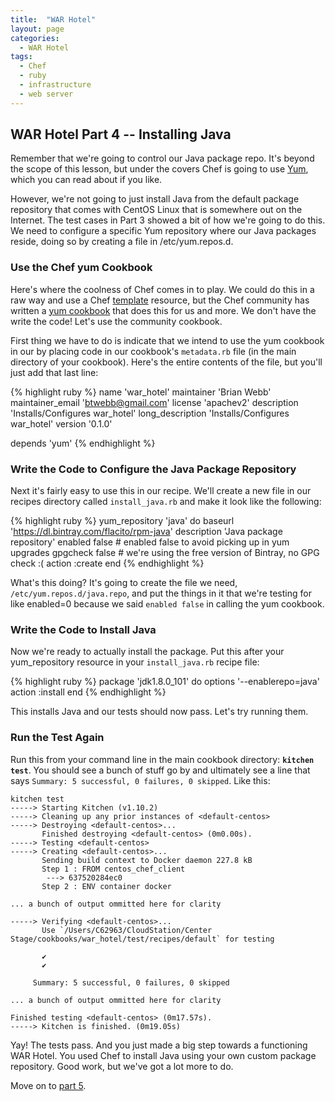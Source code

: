 ```yaml
---
title:  "WAR Hotel"
layout: page
categories:
  - WAR Hotel
tags:
  - Chef
  - ruby
  - infrastructure
  - web server
---
```


## WAR Hotel Part 4 -- Installing Java

Remember that we're going to control our Java package repo. It's beyond the scope of this lesson, but under the covers Chef is going to use [Yum](https://access.redhat.com/documentation/en-US/Red_Hat_Enterprise_Linux/6/html/Deployment_Guide/sec-Configuring_Yum_and_Yum_Repositories.html), which you can read about if you like.

However, we're not going to just install Java from the default package repository that comes with CentOS Linux that is somewhere out on the Internet.  The test cases in Part 3 showed a bit of how we're going to do this.  We need to configure a specific Yum repository where our Java packages reside, doing so by creating a file in /etc/yum.repos.d.  

### Use the Chef yum Cookbook

Here's where the coolness of Chef comes in to play.  We could do this in a raw way and use a Chef [template](https://docs.chef.io/resource_template.html) resource, but the Chef community has written a [yum cookbook](https://supermarket.chef.io/cookbooks/yum) that does this for us and more.  We don't have the write the code! Let's use the community cookbook.

First thing we have to do is indicate that we intend to use the yum cookbook in our by placing code in our cookbook's `metadata.rb` file (in the main directory of your cookbook). Here's the entire contents of the file, but you'll just add that last line:

{% highlight ruby %}
name 'war_hotel'
maintainer 'Brian Webb'
maintainer_email 'btwebb@gmail.com'
license 'apachev2'
description 'Installs/Configures war_hotel'
long_description 'Installs/Configures war_hotel'
version '0.1.0'

depends 'yum'
{% endhighlight %}

### Write the Code to Configure the Java Package Repository

Next it's fairly easy to use this in our recipe.  We'll create a new file in our recipes directory called `install_java.rb` and make it look like the following:

{% highlight ruby %}
yum_repository 'java' do
  baseurl 'https://dl.bintray.com/flacito/rpm-java'
  description 'Java package repository'
  enabled false  # enabled false to avoid picking up in yum upgrades
  gpgcheck false # we're using the free version of Bintray, no GPG check :(
  action :create
end
{% endhighlight %}

What's this doing?  It's going to create the file we need, `/etc/yum.repos.d/java.repo`, and put the things in it that we're testing for like enabled=0 because we said `enabled false` in calling the yum cookbook.

### Write the Code to Install Java

Now we're ready to actually install the package.  Put this after your yum_repository resource in your `install_java.rb` recipe file:

{% highlight ruby %}
package 'jdk1.8.0_101' do
  options '--enablerepo=java'
  action :install
end
{% endhighlight %}

This installs Java and our tests should now pass. Let's try running them.

### Run the Test Again

Run this from your command line in the main cookbook directory: __`kitchen test`__. You should see a bunch of stuff go by and ultimately see a line that says `Summary: 5 successful, 0 failures, 0 skipped`. Like this:

```
kitchen test
-----> Starting Kitchen (v1.10.2)
-----> Cleaning up any prior instances of <default-centos>
-----> Destroying <default-centos>...
       Finished destroying <default-centos> (0m0.00s).
-----> Testing <default-centos>
-----> Creating <default-centos>...
       Sending build context to Docker daemon 227.8 kB
       Step 1 : FROM centos_chef_client
        ---> 637520284ec0
       Step 2 : ENV container docker

... a bunch of output ommitted here for clarity

-----> Verifying <default-centos>...
       Use `/Users/C62963/CloudStation/Center Stage/cookbooks/war_hotel/test/recipes/default` for testing

       ✔
       ✔

     Summary: 5 successful, 0 failures, 0 skipped

... a bunch of output ommitted here for clarity

Finished testing <default-centos> (0m17.57s).
-----> Kitchen is finished. (0m19.05s)       
```

Yay!  The tests pass. And you just made a big step towards a functioning WAR Hotel. You used Chef to install Java using your own custom package repository. Good work, but we've got a lot more to do.

Move on to [part 5](/war-hotel/war-hotel-part5).
